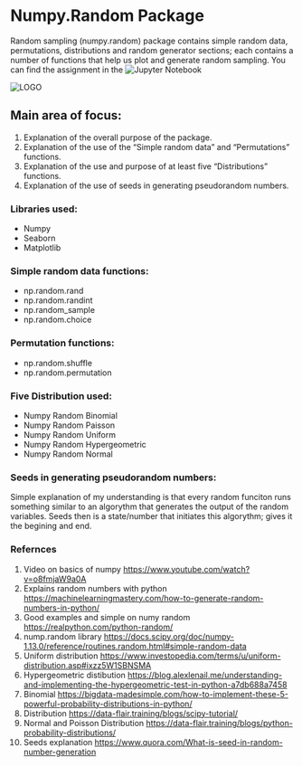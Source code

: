 # Numpy.Random Package
Random sampling (numpy.random) package contains simple random data, permutations, distributions and random generator sections; each contains a number of functions that help us plot and generate random sampling. You can find the assignment in the ![Jupyter Notebook](https://github.com/MartynaMisk/NumpyRandom/blob/master/Numpy_Random_Investigation.ipynb)

![LOGO](https://github.com/MartynaMisk/NumpyRandom/blob/master/NumPy_logo.png)

## Main area of focus:
1. Explanation of the overall purpose of the package. 
2. Explanation of the use of the “Simple random data” and “Permutations” functions.
3. Explanation of the use and purpose of at least five “Distributions” functions.
4. Explanation of the use of seeds in generating pseudorandom numbers.

### Libraries used:
- Numpy
- Seaborn
- Matplotlib

### Simple random data functions:
- np.random.rand
- np.random.randint
- np.random_sample
- np.random.choice

### Permutation functions:
- np.random.shuffle
- np.random.permutation

### Five Distribution used:
- Numpy Random Binomial 
- Numpy Random Paisson
- Numpy Random Uniform
- Numpy Random Hypergeometric
- Numpy Random Normal

### Seeds in generating pseudorandom numbers:
Simple explanation of my understanding is that every random funciton runs something similar to an algorythm that generates the output of the random variables. Seeds then is a state/number that initiates this algorythm; gives it the begining and end.

### Refernces
1. Video on basics of numpy https://www.youtube.com/watch?v=o8fmjaW9a0A 
2. Explains random numbers with python https://machinelearningmastery.com/how-to-generate-random-numbers-in-python/ 
3. Good examples and simple on numy random https://realpython.com/python-random/
4. nump.random library https://docs.scipy.org/doc/numpy-1.13.0/reference/routines.random.html#simple-random-data
5. Uniform distribution https://www.investopedia.com/terms/u/uniform-distribution.asp#ixzz5W1SBNSMA
6. Hypergeometric distibution https://blog.alexlenail.me/understanding-and-implementing-the-hypergeometric-test-in-python-a7db688a7458 
7. Binomial https://bigdata-madesimple.com/how-to-implement-these-5-powerful-probability-distributions-in-python/
8. Distribution https://data-flair.training/blogs/scipy-tutorial/ 
9. Normal and Poisson Distribution https://data-flair.training/blogs/python-probability-distributions/
10. Seeds explanation https://www.quora.com/What-is-seed-in-random-number-generation
